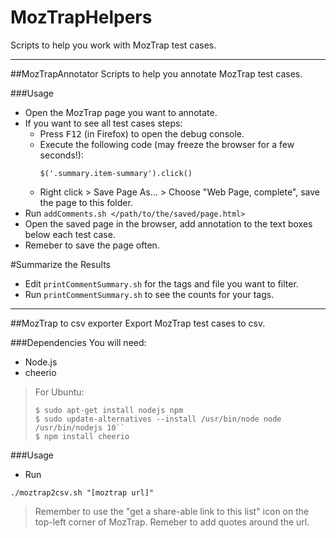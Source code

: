 MozTrapHelpers
================

Scripts to help you work with MozTrap test cases.

----

##MozTrapAnnotator
Scripts to help you annotate MozTrap test cases.

###Usage

* Open the MozTrap page you want to annotate.
* If you want to see all test cases steps:
  * Press <kbd>F12</kbd> (in Firefox) to open the debug console.
  * Execute the following code (may freeze the browser for a few seconds!):
    ```
    $('.summary.item-summary').click()
    ```
  * Right click > Save Page As... > Choose "Web Page, complete", save the page to this folder.
* Run 
```addComments.sh </path/to/the/saved/page.html>```
* Open the saved page in the browser, add annotation to the text boxes below each test case.
* Remeber to save the page often.

#Summarize the Results
* Edit ``printCommentSummary.sh`` for the tags and file you want to filter.
* Run ``printCommentSummary.sh`` to see the counts for your tags.

----

##MozTrap to csv exporter
Export MozTrap test cases to csv.

###Dependencies
You will need:
* Node.js 
* cheerio 

>For Ubuntu:
>```
>$ sudo apt-get install nodejs npm
>$ sudo update-alternatives --install /usr/bin/node node /usr/bin/nodejs 10``
>$ npm install cheerio
>```

###Usage

* Run

```
./moztrap2csv.sh "[moztrap url]" 
```

> Remember to use the "get a share-able link to this list" icon on the top-left corner of MozTrap.
> Remeber to add quotes around the url.



